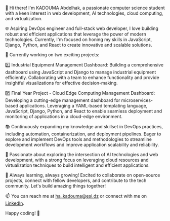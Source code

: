 👋 Hi there! I'm KADOUMA Abdelhak, a passionate computer science student with a keen interest in web development, AI technologies, cloud computing, and virtualization.

🌐 Aspiring DevOps engineer and full-stack web developer, I love building robust and efficient applications that leverage the power of modern technologies. Currently, I'm focused on honing my skills in JavaScript, Django, Python, and React to create innovative and scalable solutions.

💼 Currently working on two exciting projects:

1️⃣ Industrial Equipment Management Dashboard: Building a comprehensive dashboard using JavaScript and Django to manage industrial equipment efficiently. Collaborating with a team to enhance functionality and provide insightful visualizations for effective decision-making.

2️⃣ Final Year Project - Cloud Edge Computing Management Dashboard: Developing a cutting-edge management dashboard for microservices-based applications. Leveraging a YAML-based templating language, JavaScript, Django, Python, and React to enable seamless deployment and monitoring of applications in a cloud-edge environment.

📚 Continuously expanding my knowledge and skillset in DevOps practices, including automation, containerization, and deployment pipelines. Eager to explore and implement DevOps tools and methodologies to streamline development workflows and improve application scalability and reliability.

🔭 Passionate about exploring the intersection of AI technologies and web development, with a strong focus on leveraging cloud resources and virtualization techniques to build intelligent and efficient applications.

🌱 Always learning, always growing! Excited to collaborate on open-source projects, connect with fellow developers, and contribute to the tech community. Let's build amazing things together!

📫 You can reach me at ha_kadouma@esi.dz or connect with me on [LinkedIn](https://www.linkedin.com/in/kadoumaabdelhak/).

Happy coding! 🚀

